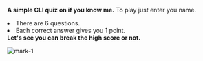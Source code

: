 <strong>A simple CLI quiz on if you know me.</strong>
To play just enter you name.
<li>There are 6 questions. </li>
<li>Each correct answer gives you 1 point. </li>
<strong>Let's see you can break the high score or not.</strong>

![mark-1](https://user-images.githubusercontent.com/97881261/192854037-1df5163b-e247-46eb-8e48-e43f97d31493.png)

